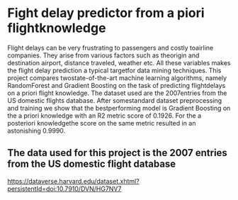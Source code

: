 # Fight delay predictor from a piori flightknowledge

Flight delays can be very frustrating to passengers and costly toairline companies. 
They arise from various factors such as theorigin and destination airport, distance traveled, weather etc. 
All these variables makes the flight delay prediction a typical targetfor data mining techniques. 
This project compares twostate-of-the-art machine learning algorithms, namely RandomForest and 
Gradient Boosting on the task of predicting flightdelays on a priori flight knowledge. The dataset 
used are the 2007entries from the US domestic flights database. After somestandard dataset preprocessing 
and training we show that the bestperforming model is Gradient Boosting on the a priori knowledge with 
an R2 metric score of 0.1926. For the a posteriori knowledgethe score on the same metric resulted in an 
astonishing 0.9990.

## The data used for this project is the 2007 entries from the US domestic flight database

https://dataverse.harvard.edu/dataset.xhtml?persistentId=doi:10.7910/DVN/HG7NV7
